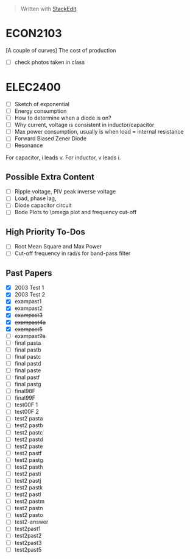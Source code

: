 


> Written with [StackEdit](https://stackedit.io/).

# ECON2103
[A couple of curves] The cost of production

- [ ] check photos taken in class

# ELEC2400
- [ ] Sketch of exponential
- [ ] Energy consumption
- [ ] How to determine when a diode is on?
- [ ] Why current, voltage is consistent in inductor/capacitor
- [ ] Max power consumption, usually is when load = internal resistance
- [ ] Forward Biased Zener Diode
- [ ] Resonance

For capacitor, i leads v. For inductor, v leads i.

## Possible Extra Content
- [ ] Ripple voltage, PIV peak inverse voltage
- [ ] Load, phase lag, 
- [ ] Diode capacitor circuit
- [ ] Bode Plots to \omega plot and frequency cut-off

## High Priority To-Dos
- [ ] Root Mean Square and Max Power
- [ ] Cut-off frequency in rad/s for band-pass filter

## Past Papers
- [x] 2003 Test 1
- [x] 2003 Test 2
- [x] exampast1
- [x] exampast2
- [x] ~~exampast3~~
- [x] ~~exampast4a~~
- [x] ~~exampast5~~
- [ ] exampast9a
- [ ] final pasta
- [ ] final pastb
- [ ] final pastc
- [ ] final pastd
- [ ] final paste
- [ ] final pastf
- [ ] final pastg
- [ ] final98F
- [ ] final99F
- [ ] test00F 1
- [ ] test00F 2
- [ ] test2 pasta
- [ ] test2 pastb
- [ ] test2 pastc
- [ ] test2 pastd
- [ ] test2 paste
- [ ] test2 pastf
- [ ] test2 pastg
- [ ] test2 pasth
- [ ] test2 pasti
- [ ] test2 pastj
- [ ] test2 pastk
- [ ] test2 pastl
- [ ] test2 pastm
- [ ] test2 pastn
- [ ] test2 pasto
- [ ] test2-answer
- [ ] test2past1
- [ ] test2past2
- [ ] test2past3
- [ ] test2past5
<!--stackedit_data:
eyJoaXN0b3J5IjpbNzUyMzUwODYzLDk0MzMyNzU1NywxMjA0Mz
EyMzM0LC0xNDAwMTYxMDU4LDEzNjU4MTAzMDksOTY2Nzk2ODM2
XX0=
-->